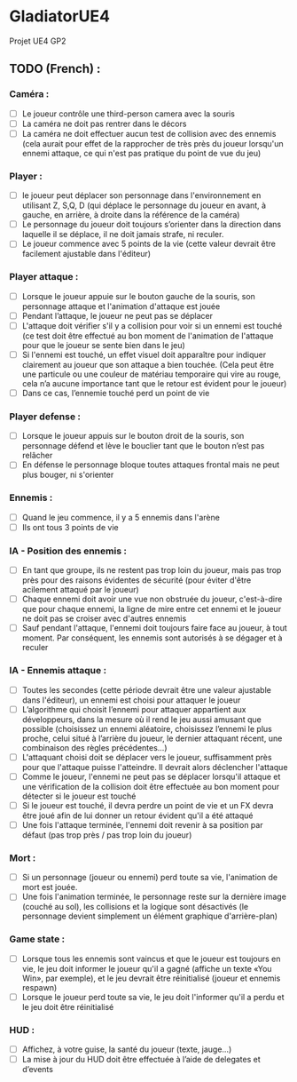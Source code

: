 # GladiatorUE4
Projet UE4 GP2

## TODO (French) : 
### Caméra :
- [ ] Le joueur contrôle une third-person camera avec la souris
- [ ] La caméra ne doit pas rentrer dans le décors
- [ ] La caméra ne doit effectuer aucun test de collision avec des ennemis (cela aurait pour effet de la rapprocher de très près du joueur lorsqu'un ennemi attaque, ce qui n'est pas pratique du point de vue du jeu)

### Player :
- [ ] le joueur peut déplacer son personnage dans l'environnement en utilisant Z, S,Q, D (qui déplace le personnage du joueur en avant, à gauche, en arrière, à droite dans la référence de la caméra)
- [ ] Le personnage du joueur doit toujours s’orienter dans la direction dans laquelle il se déplace, il ne doit jamais strafe, ni reculer.
- [ ] Le joueur commence avec 5 points de la vie (cette valeur devrait être facilement ajustable dans l'éditeur)

### Player attaque :
- [ ] Lorsque le joueur appuie sur le bouton gauche de la souris, son personnage attaque et l'animation d'attaque est jouée
- [ ] Pendant l’attaque, le joueur ne peut pas se déplacer
- [ ] L'attaque doit vérifier s'il y a collision pour voir si un ennemi est touché (ce test doit être effectué au bon moment de l'animation de l'attaque pour que le joueur se sente bien dans le jeu)
- [ ] Si l'ennemi est touché, un effet visuel doit apparaître pour indiquer clairement au joueur que son attaque a bien touchée. (Cela peut être une particule ou une couleur de matériau temporaire qui vire au rouge, cela n’a aucune importance tant que le retour est évident pour le joueur)
- [ ] Dans ce cas, l’ennemie touché perd un point de vie

### Player defense : 
- [ ] Lorsque le joueur appuis sur le bouton droit de la souris, son personnage défend et lève le bouclier tant que le bouton n’est pas relâcher
- [ ] En défense le personnage bloque toutes attaques frontal mais ne peut plus bouger, ni s'orienter

### Ennemis :
- [ ] Quand le jeu commence, il y a 5 ennemis dans l'arène
- [ ] Ils ont tous 3 points de vie

### IA - Position des ennemis :
- [ ] En tant que groupe, ils ne restent pas trop loin du joueur, mais pas trop près pour des raisons évidentes de sécurité (pour éviter d'être  acilement attaqué par le joueur)
- [ ] Chaque ennemi doit avoir une vue non obstruée du joueur, c'est-à-dire que pour chaque ennemi, la ligne de mire entre cet ennemi et le joueur ne doit pas se croiser avec d'autres ennemis
- [ ] Sauf pendant l'attaque, l'ennemi doit toujours faire face au joueur, à tout moment. Par conséquent, les ennemis sont autorisés à se dégager et à reculer

### IA - Ennemis attaque :
- [ ] Toutes les secondes (cette période devrait être une valeur ajustable dans l'éditeur), un ennemi est choisi pour attaquer le joueur
- [ ] L’algorithme qui choisit l’ennemi pour attaquer appartient aux développeurs, dans la mesure où il rend le jeu aussi amusant que possible (choisissez un ennemi aléatoire, choisissez l’ennemi le plus proche, celui situé à l’arrière du joueur, le dernier attaquant récent, une combinaison des règles précédentes…)
- [ ] L'attaquant choisi doit se déplacer vers le joueur, suffisamment près pour que l'attaque puisse l'atteindre. Il devrait alors déclencher l'attaque
- [ ] Comme le joueur, l'ennemi ne peut pas se déplacer lorsqu'il attaque et une vérification de la collision doit être effectuée au bon moment pour détecter si le joueur est touché
- [ ] Si le joueur est touché, il devra perdre un point de vie et un FX devra être joué afin de lui donner un retour évident qu'il a été attaqué
- [ ] Une fois l'attaque terminée, l'ennemi doit revenir à sa position par défaut (pas trop près / pas trop loin du joueur)

### Mort :
- [ ] Si un personnage (joueur ou ennemi) perd toute sa vie, l'animation de mort est jouée.
- [ ] Une fois l'animation terminée, le personnage reste sur la dernière image (couché au sol), les collisions et la logique sont désactivés (le personnage devient simplement un élément graphique d'arrière-plan)

### Game state :
- [ ] Lorsque tous les ennemis sont vaincus et que le joueur est toujours en vie, le jeu doit informer le joueur qu'il a gagné (affiche un texte «You Win», par exemple), et le jeu devrait être réinitialisé (joueur et ennemis respawn)
- [ ] Lorsque le joueur perd toute sa vie, le jeu doit l'informer qu'il a perdu et le jeu doit être réinitialisé

### HUD :
- [ ] Affichez, à votre guise, la santé du joueur (texte, jauge…)
- [ ] La mise à jour du HUD doit être effectuée à l’aide de delegates et d’events